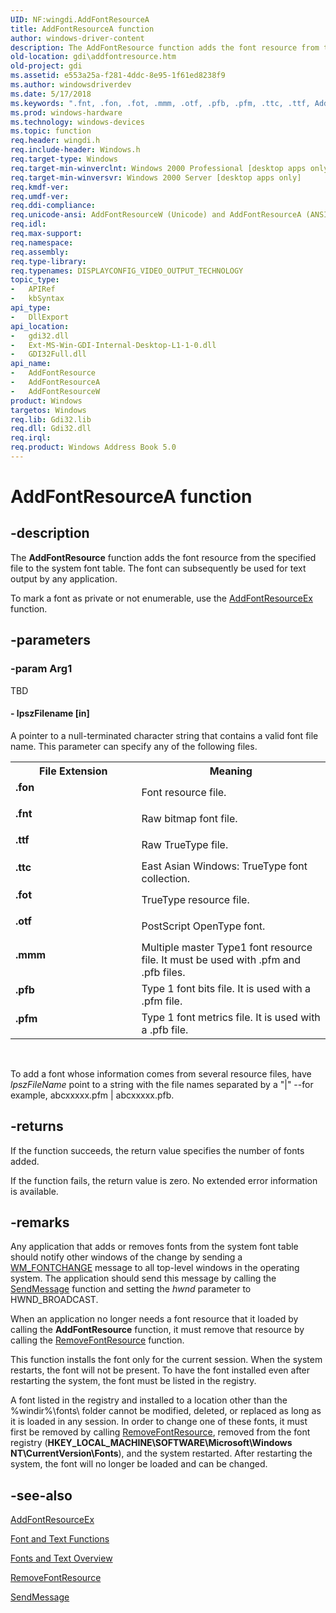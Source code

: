 ```yaml
---
UID: NF:wingdi.AddFontResourceA
title: AddFontResourceA function
author: windows-driver-content
description: The AddFontResource function adds the font resource from the specified file to the system font table. The font can subsequently be used for text output by any application.
old-location: gdi\addfontresource.htm
old-project: gdi
ms.assetid: e553a25a-f281-4ddc-8e95-1f61ed8238f9
ms.author: windowsdriverdev
ms.date: 5/17/2018
ms.keywords: ".fnt, .fon, .fot, .mmm, .otf, .pfb, .pfm, .ttc, .ttf, AddFontResource, AddFontResource function [Windows GDI], AddFontResourceA, AddFontResourceW, _win32_AddFontResource, gdi.addfontresource, wingdi/AddFontResource, wingdi/AddFontResourceA, wingdi/AddFontResourceW"
ms.prod: windows-hardware
ms.technology: windows-devices
ms.topic: function
req.header: wingdi.h
req.include-header: Windows.h
req.target-type: Windows
req.target-min-winverclnt: Windows 2000 Professional [desktop apps only]
req.target-min-winversvr: Windows 2000 Server [desktop apps only]
req.kmdf-ver: 
req.umdf-ver: 
req.ddi-compliance: 
req.unicode-ansi: AddFontResourceW (Unicode) and AddFontResourceA (ANSI)
req.idl: 
req.max-support: 
req.namespace: 
req.assembly: 
req.type-library: 
req.typenames: DISPLAYCONFIG_VIDEO_OUTPUT_TECHNOLOGY
topic_type:
-	APIRef
-	kbSyntax
api_type:
-	DllExport
api_location:
-	gdi32.dll
-	Ext-MS-Win-GDI-Internal-Desktop-L1-1-0.dll
-	GDI32Full.dll
api_name:
-	AddFontResource
-	AddFontResourceA
-	AddFontResourceW
product: Windows
targetos: Windows
req.lib: Gdi32.lib
req.dll: Gdi32.dll
req.irql: 
req.product: Windows Address Book 5.0
---
```


# AddFontResourceA function


## -description


The <b>AddFontResource</b> function adds the font resource from the specified file to the system font table. The font can subsequently be used for text output by any application.

To mark a font as private or not enumerable, use the <a href="https://msdn.microsoft.com/eaf8ebf0-1b06-4a09-a842-83540245a117">AddFontResourceEx</a> function.


## -parameters




### -param Arg1

TBD




#### - lpszFilename [in]

A pointer to a null-terminated character string that contains a valid font file name. This parameter can specify any of the following files.

<table>
<tr>
<th>File Extension</th>
<th>Meaning</th>
</tr>
<tr>
<td width="40%"><a id=".fon"></a><a id=".FON"></a><dl>
<dt><b>.fon</b></dt>
</dl>
</td>
<td width="60%">
Font resource file.

</td>
</tr>
<tr>
<td width="40%"><a id=".fnt"></a><a id=".FNT"></a><dl>
<dt><b>.fnt</b></dt>
</dl>
</td>
<td width="60%">
Raw bitmap font file.

</td>
</tr>
<tr>
<td width="40%"><a id=".ttf"></a><a id=".TTF"></a><dl>
<dt><b>.ttf</b></dt>
</dl>
</td>
<td width="60%">
Raw TrueType file.

</td>
</tr>
<tr>
<td width="40%"><a id=".ttc"></a><a id=".TTC"></a><dl>
<dt><b>.ttc</b></dt>
</dl>
</td>
<td width="60%">
East Asian Windows: TrueType font collection.

</td>
</tr>
<tr>
<td width="40%"><a id=".fot"></a><a id=".FOT"></a><dl>
<dt><b>.fot</b></dt>
</dl>
</td>
<td width="60%">
TrueType resource file.

</td>
</tr>
<tr>
<td width="40%"><a id=".otf"></a><a id=".OTF"></a><dl>
<dt><b>.otf</b></dt>
</dl>
</td>
<td width="60%">
PostScript OpenType font.

</td>
</tr>
<tr>
<td width="40%"><a id=".mmm"></a><a id=".MMM"></a><dl>
<dt><b>.mmm</b></dt>
</dl>
</td>
<td width="60%">
Multiple master Type1 font resource file. It must be used with .pfm and .pfb files.

</td>
</tr>
<tr>
<td width="40%"><a id=".pfb"></a><a id=".PFB"></a><dl>
<dt><b>.pfb</b></dt>
</dl>
</td>
<td width="60%">
Type 1 font bits file. It is used with a .pfm file.

</td>
</tr>
<tr>
<td width="40%"><a id=".pfm"></a><a id=".PFM"></a><dl>
<dt><b>.pfm</b></dt>
</dl>
</td>
<td width="60%">
Type 1 font metrics file. It is used with a .pfb file.

</td>
</tr>
</table>
 

To add a font whose information comes from several resource files, have <i>lpszFileName</i> point to a string with the file names separated by a "|" --for example, abcxxxxx.pfm | abcxxxxx.pfb.


## -returns



If the function succeeds, the return value specifies the number of fonts added.

If the function fails, the return value is zero. No extended error information is available.




## -remarks



Any application that adds or removes fonts from the system font table should notify other windows of the change by sending a <a href="https://msdn.microsoft.com/4774308e-2f18-4a35-a769-56871f3c29a2">WM_FONTCHANGE</a> message to all top-level windows in the operating system. The application should send this message by calling the <a href="https://msdn.microsoft.com/library/windows/hardware/jj151552">SendMessage</a> function and setting the <i>hwnd</i> parameter to HWND_BROADCAST.

When an application no longer needs a font resource that it loaded by calling the <b>AddFontResource</b> function, it must remove that resource by calling the <a href="https://msdn.microsoft.com/ccc0ac8b-e373-47a9-a362-64fd79a33d0c">RemoveFontResource</a> function.

This function installs the font only for the current session. When the system restarts, the font will not be present. To have the font installed even after restarting the system, the font must be listed in the registry.

A font listed in the registry and installed to a location other than the %windir%\fonts\ folder cannot be modified, deleted, or replaced as long as it is loaded in any session. In order to change one of these fonts, it must first be removed by calling <a href="https://msdn.microsoft.com/ccc0ac8b-e373-47a9-a362-64fd79a33d0c">RemoveFontResource</a>, removed from the font registry (<b>HKEY_LOCAL_MACHINE\SOFTWARE\Microsoft\Windows NT\CurrentVersion\Fonts</b>), and the system restarted. After restarting the system, the font will no longer be loaded and can be changed.




## -see-also




<a href="https://msdn.microsoft.com/eaf8ebf0-1b06-4a09-a842-83540245a117">
        AddFontResourceEx
      </a>



<a href="https://msdn.microsoft.com/69c04ed7-52da-4cb6-9fd2-f2a8c044df8b">Font and Text Functions</a>



<a href="https://msdn.microsoft.com/9944baa9-8e50-40b9-9650-78b0b1d7643a">Fonts and Text Overview</a>



<a href="https://msdn.microsoft.com/ccc0ac8b-e373-47a9-a362-64fd79a33d0c">
        RemoveFontResource
      </a>



<a href="https://msdn.microsoft.com/library/windows/hardware/jj151552">SendMessage</a>
 

 

